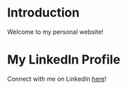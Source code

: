# Introduction
Welcome to my personal website!

# My LinkedIn Profile
Connect with me on LinkedIn [here](https://www.linkedin.com/in/jinwei-ang/)!
